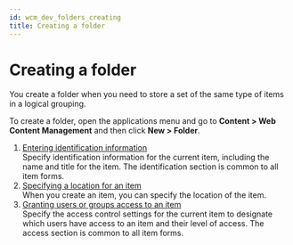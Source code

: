 ```yaml
---
id: wcm_dev_folders_creating
title: Creating a folder
---
```


# Creating a folder


You create a folder when you need to store a set of the same type of items in a logical grouping.

To create a folder, open the applications menu and go to **Content > Web Content Management** and then click **New > Folder**.

1.  [Entering identification information](wcm_dev_items_id.md)  
Specify identification information for the current item, including the name and title for the item. The identification section is common to all item forms.
2.  [Specifying a location for an item](wcm_dev_items_location.md)  
When you create an item, you can specify the location of the item.
3.  [Granting users or groups access to an item](wcm_dev_items_access.md)  
Specify the access control settings for the current item to designate which users have access to an item and their level of access. The access section is common to all item forms.

